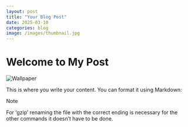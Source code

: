 ```yaml
---
layout: post
title: "Your Blog Post"
date: 2025-03-10
categories: blog
image: /images/thumbnail.jpg
---
```


# Welcome to My Post

![Wallpaper](../images/Wallpaper.png)



This is where you write your content. You can format it using Markdown:

> [!NOTE]
> For ‘gzip’ renaming the file with the correct ending is necessary for the other commands it doesn’t have to be done.

